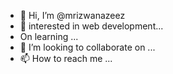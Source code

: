 - 👋 Hi, I’m @mrizwanazeez
- 👀 interested in web development...
- On learning ...
- 💞️ I’m looking to collaborate on ...
- 📫 How to reach me ...

<!---
mrizwanazeez/mrizwanazeez is a ✨ special ✨ repository because its `README.md` (this file) appears on your GitHub profile.
You can click the Preview link to take a look at your changes.
--->
